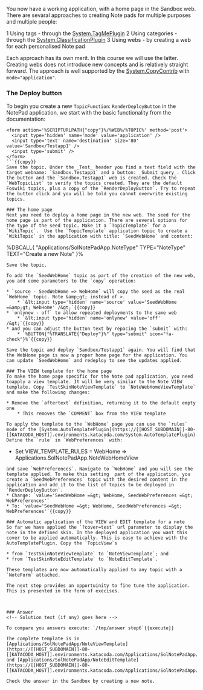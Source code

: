<!-- Scenario text goes here -->

You now have a working application, with a home page in the Sandbox web. There are sevaral approaches to creating Note pads for multiple purposes and multiple people:

1 Using tags - through the [System.TagMePlugin](https://[[HOST_SUBDOMAIN]]-80-[[KATACODA_HOST]].environments.katacoda.com/System.TagMePlugin)
2 Using categories - through the [System.ClassificationPlugin](https://[[HOST_SUBDOMAIN]]-80-[[KATACODA_HOST]].environments.katacoda.com/System.ClassificationPlugin)
3 Using webs - by creating a web for each personalised Note pad

Each approach has its own merit. In this course we will use the latter. Creating webs does not introduce new concepts and is relatively straight forward. The approach is well supported by the [System.CopyContrib](https://[[HOST_SUBDOMAIN]]-80-[[KATACODA_HOST]].environments.katacoda.com/System.CopyContrib) with `mode="application"`.

### The Deploy button
To begin you create a new `TopicFunction`: `RenderDeployButton` in the NotePad application. we start with the basic functionality from the documentation:
```
<form action='%SCRIPTURLPATH{"copy"}%/%WEB%/%TOPIC%' method='post'>
  <input type='hidden' name='mode' value='application' />
  <input type='text' name='destination' size='80' value='Sandbox/Testapp1' />
  <input type='submit' />
</form>
```{{copy}}
Save the topic. Under the _Test_ header you find a text field with the target webname: `Sandbox.Testapp1` and a button: _Submit query_. Click the button and the `Sandbox.Testapp1` web is created. Check the `WebTopicList` to verify the topics created. They are the default Foswiki topics, plus a copy of the `RenderDeployButton`. Try to repeat the button click and you will be told you cannot overwrite existing topics.

### The home page
Next you need to deploy a home page in the new web. The seed for the home page is part of the application. There are several options for the type of the seed topic. Make it a `TopicTemplate` for a `WikiTopic`.  Use the `TopicTemplate` application topic to create a `WikiTopic` in the application with title: `SeedWebHome` and content:
```
%DBCALL{ "Applications/SolNotePadApp.NoteType" 
             TYPE="NoteType" 
             TEXT="Create a new Note" 
}%
```{{copy}}
Save the topic.

To add the `SeedWebHome` topic as part of the creation of the new web, you add some parameters to the `copy` operation:

* `source - SeedWebHome => WebHome` will copy the seed as the real `WebHome` topic. Note &amp;gt; instead of >.
    * `&lt;input type='hidden' name='source' value='SeedWebHome =&amp;gt; WebHome' /&gt;`{{copy}}
* `onlynew - off` to allow repeated deployments to the same web
    * `&lt;input type='hidden' name='onlynew' value='off' /&gt;`{{copy}}
* and you can adjust the button text by repacing the `submit` with:
    * `%BUTTON{"%TRANSLATE{"Deploy"}%" type="submit" icon="fa-check"}%`{{copy}}

Save the topic and deploy `Sandbox/Testapp1` again. You will find that the WebHome page is now a proper home page for the application. You can update `SeedWebHome` and redeploy to see the updates applied. 

### The VIEW template for the home page
To make the home page specific for the Note pad application, you need toapply a view template. It will be very similar to the Note VIEW template. Copy `TestSkinNoteViewTemplate` to `NoteWebHomeViewTemplate` and make the following changes:

* Remove the `aftertext` definition, returning it to the default empty one
    * This removes the `COMMENT` box from the VIEW template

To apply the template to the `WebHome` page you can use the `rules` mode of the [System.AutoTemplatePlugin](https://[[HOST_SUBDOMAIN]]-80-[[KATACODA_HOST]].environments.katacoda.com/System.AutoTemplatePlugin). Define the `rule` in `WebPreferences` with:
```
* Set VIEW_TEMPLATE_RULES =  WebHome => Applications.SolNotePadApp.NoteWebHomeView 
```{{copy}}
and save `WebPreferences`. Navigate to `WebHome` and you will see the template applied. To make this setting  part of the application, you create a `SeedWebPreferences` topic with the desired content in the application and add it to the list of topics to be deployed in `RenderDeployButton`.
* Change: `value='SeedWebHome =&gt; WebHome, SeedWebPreferences =&gt; WebPreferences'`
* To: `value='SeedWebHome =&gt; WebHome, SeedWebPreferences =&gt; WebPreferences'`{{copy}}

### Automatic application of the VIEW and EDIT template for a note
So far we have applied the `?cover=test` url parameter to display the note in the defined skin. In the deployed application you want this cover to be applied automatically. This is easy to achieve with the AutoTemplatePlugin. Copy the `TopicView`s 

* from `TestSkinNoteViewTemplate` to `NoteViewTemplate`; and
* from `TestSkinNoteEditTemplate` to `NoteEditTemplate`.

These templates are now automatically applied to any topic with a `NoteForm` attached.

The next step provides an opportuinity to fine tune the application. This is presented in the form of execises.



### Answer
<!-- Solution text (if any) goes here -->

To compare you answers execute: `/tmp/answer step6`{{execute}}

The complete template is in [Applications/SolNotePadApp/NoteViewTemplate](https://[[HOST_SUBDOMAIN]]-80-[[KATACODA_HOST]].environments.katacoda.com/Applications/SolNotePadApp/NoteViewTemplate) and [Applications/SolNotePadApp/NoteEditTemplate](https://[[HOST_SUBDOMAIN]]-80-[[KATACODA_HOST]].environments.katacoda.com/Applications/SolNotePadApp/NoteEditTemplate).

Check the answer in the Sandbox by creating a new note.




